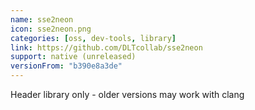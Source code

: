 ```yaml
---
name: sse2neon
icon: sse2neon.png
categories: [oss, dev-tools, library]
link: https://github.com/DLTcollab/sse2neon
support: native (unreleased)
versionFrom: "b390e8a3de"
---
```


Header library only - older versions may work with clang
